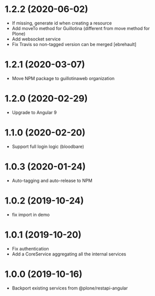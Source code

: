 # 1.2.2 (2020-06-02)

- If missing, generate id when creating a resource
- Add moveTo method for Guillotina (different from move method for Plone)
- Add websocket service
- Fix Travis so non-tagged version can be merged [ebrehault]

# 1.2.1 (2020-03-07)

- Move NPM package to guillotinaweb organization

# 1.2.0 (2020-02-29)

- Upgrade to Angular 9

# 1.1.0 (2020-02-20)

- Support full login logic (bloodbare)

# 1.0.3 (2020-01-24)

- Auto-tagging and auto-release to NPM

# 1.0.2 (2019-10-24)

- fix import in demo

# 1.0.1 (2019-10-20)

- Fix authentication
- Add a CoreService aggregating all the internal services

# 1.0.0 (2019-10-16)

- Backport existing services from @plone/restapi-angular
